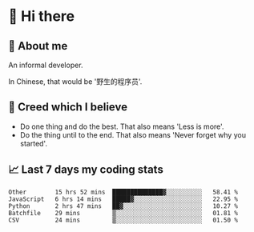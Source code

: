 # 👋 Hi there

## :speech_balloon: About me

An informal developer.

In Chinese, that would be '野生的程序员'.

## :see_no_evil: Creed which I believe

- Do one thing and do the best. That also means 'Less is more'.
- Do the thing until to the end. That also means 'Never forget why you started'.

## :chart_with_upwards_trend: Last 7 days my coding stats

<!--START_SECTION:waka-->
```text
Other        15 hrs 52 mins  ██████████████▓░░░░░░░░░░   58.41 % 
JavaScript   6 hrs 14 mins   █████▓░░░░░░░░░░░░░░░░░░░   22.95 % 
Python       2 hrs 47 mins   ██▓░░░░░░░░░░░░░░░░░░░░░░   10.27 % 
Batchfile    29 mins         ▒░░░░░░░░░░░░░░░░░░░░░░░░   01.81 % 
CSV          24 mins         ▒░░░░░░░░░░░░░░░░░░░░░░░░   01.50 % 
```
<!--END_SECTION:waka-->
